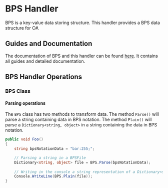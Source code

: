 # BPS Handler

BPS is a key-value data storing structure. This handler provides a BPS data structure for C#.


## Guides and Documentation

The documentation of BPS and this handler can be found [here](https://bps-lib.github.io/). It contains all guides and detailed documentation.


## BPS Handler Operations

### BPS Class

#### Parsing operations

The `BPS` class has two methods to transform data. The method `Parse()` will parse a string containing data in BPS notation. The method `Plain()` will parse a `Dictionary<string, object>` in a string containing the data in BPS notation.

```csharp
public void Foo()
{
    string bpsNotationData = "bar:255;";

    // Parsing a string in a BPSFile
    Dictionary<string, object> file = BPS.Parse(bpsNotationData);
    
    // Writing in the console a string representation of a Dictionary<string, object>
    Console.WriteLine(BPS.Plain(file));
}
```
